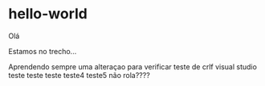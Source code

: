 ﻿# hello-world
Olá

Estamos no trecho...

Aprendendo sempre
	uma alteraçao para verificar
	teste de crlf
	visual studio
teste teste teste teste4 teste5
não rola????